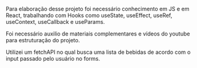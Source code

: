 Para elaboração desse projeto foi necessário conhecimento em JS e em React, trabalhando com Hooks como useState, useEffect, useRef, useContext, useCallback e useParams.

Foi necessário auxilio de materiais complementares e vídeos do youtube para estruturação do projeto.

Utilizei um fetchAPI no qual busca uma lista de bebidas de acordo com o input passado pelo usuário no forms.


